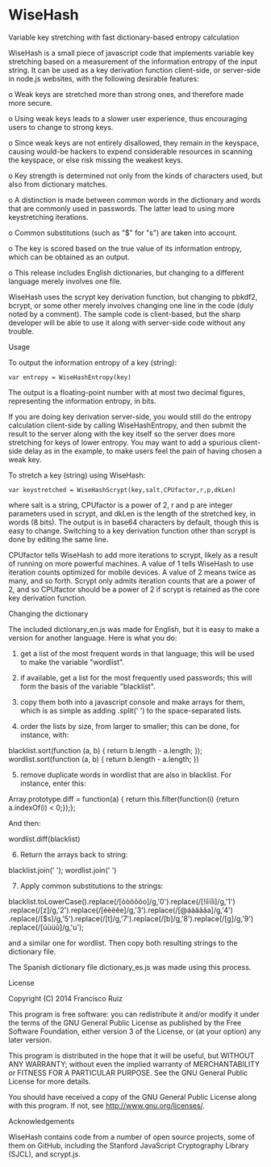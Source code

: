 WiseHash
========

Variable key stretching with fast dictionary-based entropy calculation

  WiseHash is a small piece of javascript code that implements variable
  key stretching based on a measurement of the information entropy of
  the input string. It can be used as a key derivation function client-side,
  or server-side in node.js websites, with the following desirable features:
  
  o	Weak keys are stretched more than strong ones, and therefore made
	more secure.
	
  o	Using weak keys leads to a slower user experience, thus encouraging
	users to change to strong keys.
	
  o	Since weak keys are not entirely disallowed, they remain in the 
	keyspace, causing would-be hackers to expend considerable resources
	in scanning the keyspace, or else risk missing the weakest keys.
	
  o	Key strength is determined not only from the kinds of characters
	used, but also from dictionary matches.
	
  o	A distinction is made between common words in the dictionary and
	words that are commonly used in passwords. The latter lead to 
	using more keystretching iterations.
	
  o	Common substitutions (such as "$" for "s") are taken into account.
  
  o	The key is scored based on the true value of its information
	entropy, which can be obtained as an output.
	
  o	This release includes English dictionaries, but changing to
	a different language merely involves one file.
		
  WiseHash uses the scrypt key derivation function, but changing to
  pbkdf2, bcrypt, or some other merely involves changing one line in
  the code (duly noted by a comment). The sample code is
  client-based, but the sharp developer will be able to use it along
  with server-side code without any trouble.
  
Usage
  
  To output the information entropy of a key (string):

	var entropy = WiseHashEntropy(key)
	
  The output is a floating-point number with at most two decimal figures,
  representing the information entropy, in bits.
  
  If you are doing key derivation server-side, you would still do the 
  entropy calculation client-side by calling WiseHashEntropy, and then
  submit the result to the server along with the key itself so the server
  does more stretching for keys of lower entropy. You may want to
  add a spurious client-side delay as in the example, to make users
  feel the pain of having chosen a weak key.
  
  To stretch a key (string) using WiseHash:
  
	var keystretched = WiseHashScrypt(key,salt,CPUfactor,r,p,dkLen)
	
  where salt is a string, CPUfactor is a power of 2, r and p are integer
  parameters used in scrypt, and dkLen is the length of the stretched key,
  in words (8 bits). The output is in base64 characters by default, though this
  is easy to change. Switching to a key derivation function other than scrypt
  is done by editing the same line.
  
  CPUfactor tells WiseHash to add more iterations to scrypt, likely as a result
  of running on more powerful machines. A value of 1 tells WiseHash to use iteration
  counts optimized for mobile devices. A value of 2 means twice as many, and so forth.
  Scrypt only admits iteration counts that are a power of 2, and so CPUfactor should
  be a power of 2 if scrypt is retained as the core key derivation function.

Changing the dictionary

  The included dictionary_en.js was made for English, but it is easy to make
  a version for another language. Here is what you do:
  
  1. get a list of the most frequent words in that language; this will be
  used to make the variable "wordlist".
  
  2. if available, get a list for the most frequently used passwords; this
  will form the basis of the variable "blacklist".
  
  3. copy them both into a javascript console and make arrays for them, which
  is as simple as adding .split(' ') to the space-separated lists.
  
  4. order the lists by size, from larger to smaller; this can be done,
  for instance, with:
  
  blacklist.sort(function (a, b) { return b.length - a.length; });
  wordlist.sort(function (a, b) { return b.length - a.length; })
  
  5. remove duplicate words in wordlist that are also in blacklist.
  For instance, enter this:
  
  Array.prototype.diff = function(a) {
    return this.filter(function(i) {return a.indexOf(i) < 0;});};
	
  And then:
  
  wordlist.diff(blacklist)
  
  6. Return the arrays back to string:
  
  blacklist.join(' ');
  wordlist.join(' ')
  
  7. Apply common substitutions to the strings:
  
  blacklist.toLowerCase().replace(/[óòöôõo]/g,'0').replace(/[!íìïîi]/g,'1')
  .replace(/[z]/g,'2').replace(/[éèëêe]/g,'3').replace(/[@áàäâãa]/g,'4')
  .replace(/[$s]/g,'5').replace(/[t]/g,'7').replace(/[b]/g,'8').replace(/[g]/g,'9')
  .replace(/[úùüû]/g,'u');
  
  and a similar one for wordlist. Then copy both resulting strings to the
  dictionary file.

  The Spanish dictionary file dictionary_es.js was made using this process.

License

  Copyright (C) 2014 Francisco Ruiz

  This program is free software: you can redistribute it and/or modify
  it under the terms of the GNU General Public License as published by
  the Free Software Foundation, either version 3 of the License, or
  (at your option) any later version.

  This program is distributed in the hope that it will be useful,
  but WITHOUT ANY WARRANTY; without even the implied warranty of
  MERCHANTABILITY or FITNESS FOR A PARTICULAR PURPOSE. See the
  GNU General Public License for more details.

  You should have received a copy of the GNU General Public License
  along with this program. If not, see <http://www.gnu.org/licenses/>.

Acknowledgements

  WiseHash contains code from a number of open source
  projects, some of them on GitHub, including the Stanford JavaScript
  Cryptography Library (SJCL), and scrypt.js.
